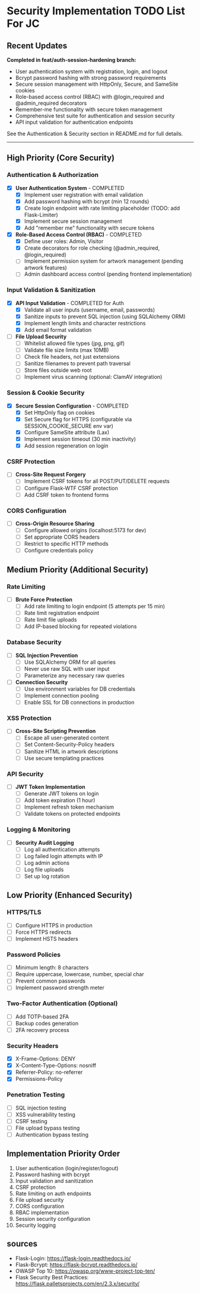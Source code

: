 # Security Implementation TODO List For JC

## Recent Updates

**Completed in feat/auth-session-hardening branch:**
- User authentication system with registration, login, and logout
- Bcrypt password hashing with strong password requirements
- Secure session management with HttpOnly, Secure, and SameSite cookies
- Role-based access control (RBAC) with @login_required and @admin_required decorators
- Remember-me functionality with secure token management
- Comprehensive test suite for authentication and session security
- API input validation for authentication endpoints

See the Authentication & Security section in README.md for full details.

---

## High Priority (Core Security)

### Authentication & Authorization
- [x] **User Authentication System** - COMPLETED
  - [x] Implement user registration with email validation
  - [x] Add password hashing with bcrypt (min 12 rounds)
  - [x] Create login endpoint with rate limiting placeholder (TODO: add Flask-Limiter)
  - [x] Implement secure session management
  - [x] Add "remember me" functionality with secure tokens

- [x] **Role-Based Access Control (RBAC)** - COMPLETED
  - [x] Define user roles: Admin, Visitor
  - [x] Create decorators for role checking (@admin_required, @login_required)
  - [ ] Implement permission system for artwork management (pending artwork features)
  - [ ] Admin dashboard access control (pending frontend implementation)

### Input Validation & Sanitization
- [x] **API Input Validation** - COMPLETED for Auth
  - [x] Validate all user inputs (username, email, passwords)
  - [x] Sanitize inputs to prevent SQL injection (using SQLAlchemy ORM)
  - [x] Implement length limits and character restrictions
  - [x] Add email format validation
  
- [ ] **File Upload Security**
  - [ ] Whitelist allowed file types (jpg, png, gif)
  - [ ] Validate file size limits (max 10MB)
  - [ ] Check file headers, not just extensions
  - [ ] Sanitize filenames to prevent path traversal
  - [ ] Store files outside web root
  - [ ] Implement virus scanning (optional: ClamAV integration)

### Session & Cookie Security
- [x] **Secure Session Configuration** - COMPLETED
  - [x] Set HttpOnly flag on cookies
  - [x] Set Secure flag for HTTPS (configurable via SESSION_COOKIE_SECURE env var)
  - [x] Configure SameSite attribute (Lax)
  - [x] Implement session timeout (30 min inactivity)
  - [x] Add session regeneration on login

### CSRF Protection
- [ ] **Cross-Site Request Forgery**
  - [ ] Implement CSRF tokens for all POST/PUT/DELETE requests
  - [ ] Configure Flask-WTF CSRF protection
  - [ ] Add CSRF token to frontend forms

### CORS Configuration
- [ ] **Cross-Origin Resource Sharing**
  - [ ] Configure allowed origins (localhost:5173 for dev)
  - [ ] Set appropriate CORS headers
  - [ ] Restrict to specific HTTP methods
  - [ ] Configure credentials policy

## Medium Priority (Additional Security)

### Rate Limiting
- [ ] **Brute Force Protection**
  - [ ] Add rate limiting to login endpoint (5 attempts per 15 min)
  - [ ] Rate limit registration endpoint
  - [ ] Rate limit file uploads
  - [ ] Add IP-based blocking for repeated violations

### Database Security
- [ ] **SQL Injection Prevention**
  - [ ] Use SQLAlchemy ORM for all queries
  - [ ] Never use raw SQL with user input
  - [ ] Parameterize any necessary raw queries
  
- [ ] **Connection Security**
  - [ ] Use environment variables for DB credentials
  - [ ] Implement connection pooling
  - [ ] Enable SSL for DB connections in production

### XSS Protection
- [ ] **Cross-Site Scripting Prevention**
  - [ ] Escape all user-generated content
  - [ ] Set Content-Security-Policy headers
  - [ ] Sanitize HTML in artwork descriptions
  - [ ] Use secure templating practices

### API Security
- [ ] **JWT Token Implementation**
  - [ ] Generate JWT tokens on login
  - [ ] Add token expiration (1 hour)
  - [ ] Implement refresh token mechanism
  - [ ] Validate tokens on protected endpoints

### Logging & Monitoring
- [ ] **Security Audit Logging**
  - [ ] Log all authentication attempts
  - [ ] Log failed login attempts with IP
  - [ ] Log admin actions
  - [ ] Log file uploads
  - [ ] Set up log rotation

## Low Priority (Enhanced Security)

### HTTPS/TLS
- [ ] Configure HTTPS in production
- [ ] Force HTTPS redirects
- [ ] Implement HSTS headers

### Password Policies
- [ ] Minimum length: 8 characters
- [ ] Require uppercase, lowercase, number, special char
- [ ] Prevent common passwords
- [ ] Implement password strength meter

### Two-Factor Authentication (Optional)
- [ ] Add TOTP-based 2FA
- [ ] Backup codes generation
- [ ] 2FA recovery process

### Security Headers
- [x] X-Frame-Options: DENY
- [x] X-Content-Type-Options: nosniff
- [x] Referrer-Policy: no-referrer
- [x] Permissions-Policy

### Penetration Testing
- [ ] SQL injection testing
- [ ] XSS vulnerability testing
- [ ] CSRF testing
- [ ] File upload bypass testing
- [ ] Authentication bypass testing

## Implementation Priority Order

1. User authentication (login/register/logout)
2. Password hashing with bcrypt
3. Input validation and sanitization
4. CSRF protection
5. Rate limiting on auth endpoints
6. File upload security
7. CORS configuration
8. RBAC implementation
9. Session security configuration
10. Security logging

## sources

- Flask-Login: https://flask-login.readthedocs.io/
- Flask-Bcrypt: https://flask-bcrypt.readthedocs.io/
- OWASP Top 10: https://owasp.org/www-project-top-ten/
- Flask Security Best Practices: https://flask.palletsprojects.com/en/2.3.x/security/

